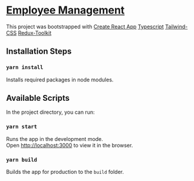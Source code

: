 # [Employee Management](https://mihirshah2752.github.io/employee-management/)

This project was bootstrapped with 
[Create React App](https://github.com/facebook/create-react-app)
[Typescript](https://www.typescriptlang.org/)
[Tailwind-CSS](https://tailwindcss.com/docs/installation)
[Redux-Toolkit](https://redux-toolkit.js.org/)

## Installation Steps

### `yarn install`

Installs required packages in node modules.

## Available Scripts

In the project directory, you can run:

### `yarn start`

Runs the app in the development mode.\
Open [http://localhost:3000](http://localhost:3000) to view it in the browser.

### `yarn build`

Builds the app for production to the `build` folder.
